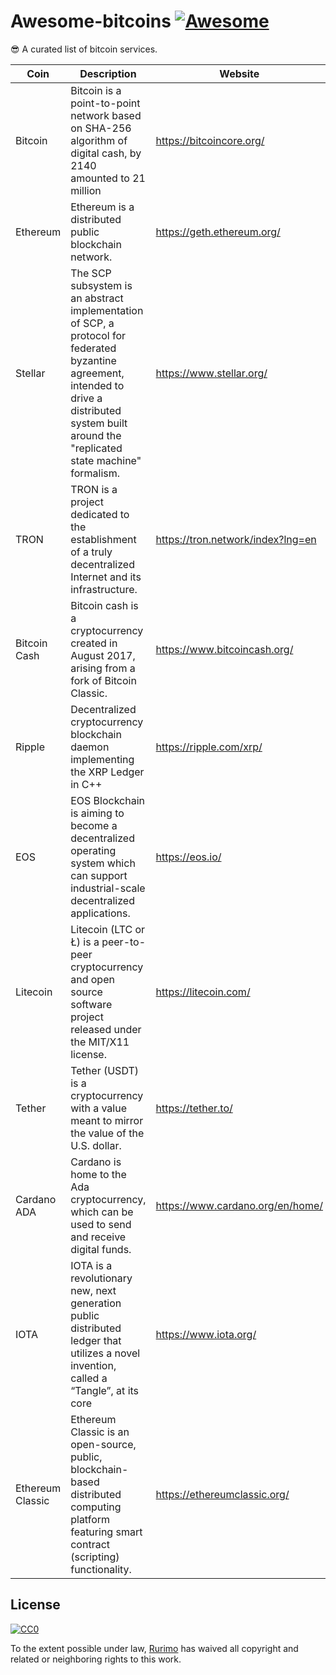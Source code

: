 # Awesome-bitcoins [![Awesome](https://cdn.rawgit.com/sindresorhus/awesome/d7305f38d29fed78fa85652e3a63e154dd8e8829/media/badge.svg)](https://github.com/sindresorhus/awesome) <br>
😎 A curated list of bitcoin services.

Coin | Description | Website | Github | Market | Language | Twitter
------------ | ------------- | ------------- | ------------- | ------------- | ------------- | -------------
Bitcoin | Bitcoin is a point-to-point network based on SHA-256 algorithm of digital cash, by 2140 amounted to 21 million | https://bitcoincore.org/ | https://github.com/bitcoin/bitcoin | BTC | C++, Python | https://twitter.com/bitcoin |
Ethereum | Ethereum is a distributed public blockchain network. | https://geth.ethereum.org/ | https://github.com/ethereum/go-ethereum | BTC, ETH | Go | https://twitter.com/ethereum |
Stellar | The SCP subsystem is an abstract implementation of SCP, a protocol for federated byzantine agreement, intended to drive a distributed system built around the "replicated state machine" formalism. | https://www.stellar.org/ | https://github.com/stellar/stellar-core | BTC, ETH | C, C++ | - |
TRON | TRON is a project dedicated to the establishment of a truly decentralized Internet and its infrastructure. | https://tron.network/index?lng=en | https://github.com/tronprotocol | BTC, ETH | - | https://twitter.com/tronfoundation |
Bitcoin Cash | Bitcoin cash is a cryptocurrency created in August 2017, arising from a fork of Bitcoin Classic. | https://www.bitcoincash.org/ | https://github.com/Bitcoin-ABC/bitcoin-abc | BTC, ETH | C++, Python | https://twitter.com/bitcolncash |
Ripple | Decentralized cryptocurrency blockchain daemon implementing the XRP Ledger in C++ | https://ripple.com/xrp/ | https://github.com/ripple/rippled | BTC, ETH | C, C++ | https://twitter.com/ripple |
EOS | EOS Blockchain is aiming to become a decentralized operating system which can support industrial-scale decentralized applications. | https://eos.io/ | https://github.com/EOSIO/eos | BTC, ETH | C++, WebAssembly | https://twitter.com/eos_io |
Litecoin | Litecoin (LTC or Ł) is a peer-to-peer cryptocurrency and open source software project released under the MIT/X11 license. | https://litecoin.com/ | https://github.com/litecoin-project/litecoin | BTC, ETH | C++ | https://twitter.com/satoshilite |
Tether | Tether (USDT) is a cryptocurrency with a value meant to mirror the value of the U.S. dollar. | https://tether.to/ | x | BTC | - | https://twitter.com/tether_to |
Cardano ADA | Cardano is home to the Ada cryptocurrency, which can be used to send and receive digital funds. | https://www.cardano.org/en/home/ | https://github.com/input-output-hk/cardano-sl/ | BTC, ETH, USDT | Haskell | https://twitter.com/cardanostiftung |
IOTA | IOTA is a revolutionary new, next generation public distributed ledger that utilizes a novel invention, called a “Tangle”, at its core | https://www.iota.org/ | https://github.com/iotaledger/iri | BTC | Java | https://twitter.com/iotatoken |
Ethereum Classic | Ethereum Classic is an open-source, public, blockchain-based distributed computing platform featuring smart contract (scripting) functionality. | https://ethereumclassic.org/ | https://github.com/ethereumproject | BTC, ETH | Go | https://twitter.com/eth_classic |

## License

[![CC0](http://i.creativecommons.org/p/zero/1.0/88x31.png)](http://creativecommons.org/publicdomain/zero/1.0/)

To the extent possible under law, [Rurimo](https://github.com/rurimo) has waived all copyright and related or neighboring rights to this work.
